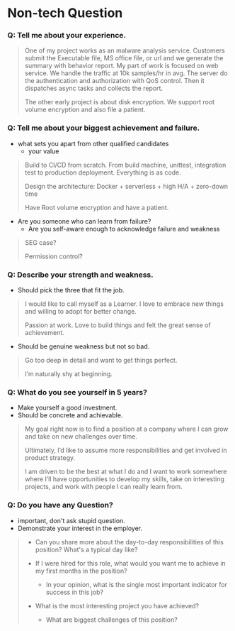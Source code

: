 Non-tech Question
====

### Q: Tell me about your experience.

> One of my project works as an malware analysis service. Customers submit the Executable file, MS office file, or url and we generate the summary with behavior report. My part of work is focused on web service. We handle the traffic at 10k samples/hr in avg. The server do the authentication and authorization with QoS control. Then it dispatches async tasks and collects the report.
> 
> The other early project is about disk encryption. We support root volume encryption and also file a patient.


### Q: Tell me about your biggest achievement and failure.
- what sets you apart from other qualified candidates
  - your value

> Build to CI/CD from scratch. From build machine, unittest, integration test to production deployment. Everything is as code.
> 
> Design the architecture: Docker + serverless + high H/A + zero-down time
> 
> Have Root volume encryption and have a patient.

- Are you someone who can learn from failure?
  - Are you self-aware enough to acknowledge failure and weakness

> SEG case?
> 
> Permission control?


### Q: Describe your strength and weakness.
- Should pick the three that fit the job.

> I would like to call myself as a Learner. I love to embrace new things and willing to adopt for better change.
> 
> Passion at work. Love to build things and felt the great sense of achievement.


- Should be genuine weakness but not so bad.

> Go too deep in detail and want to get things perfect.
> 
> I’m naturally shy at beginning.


### Q: What do you see yourself in 5 years?
- Make yourself a good investment.
- Should be concrete and achievable.

> My goal right now is to find a position at a company where I can grow and take on new challenges over time.
> 
> Ultimately, I’d like to assume more responsibilities and get involved in product strategy.
> 
> I am driven to be the best at what I do and I want to work somewhere where I’ll have opportunities to develop my skills, take on interesting projects, and work with people I can really learn from.


### Q: Do you have any Question?
- important, don't ask stupid question.
- Demonstrate your interest in the employer.

> - Can you share more about the day-to-day responsibilities of this position? What's a typical day like?
> 
> - If I were hired for this role, what would you want me to achieve in my first months in the position?
>   - In your opinion, what is the single most important indicator for success in this job?
> 
> - What is the most interesting project you have achieved?
>   - What are biggest challenges of this position?
